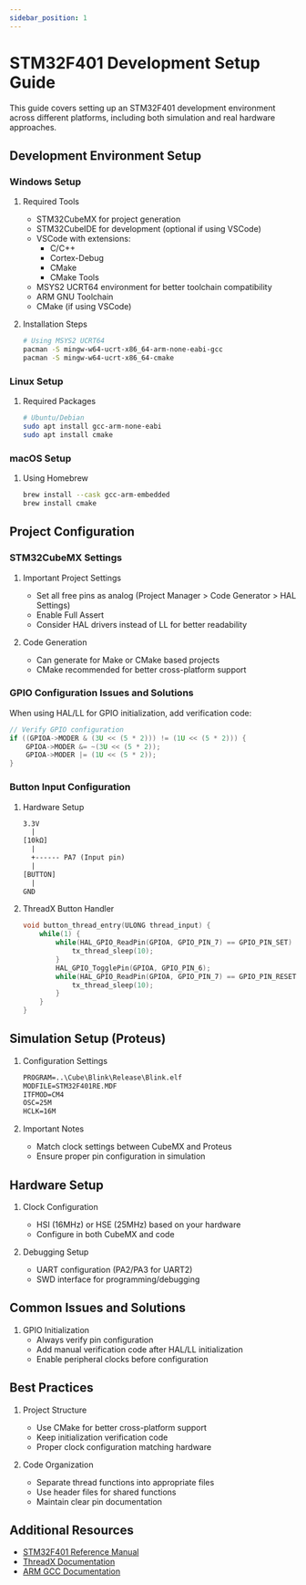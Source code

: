 ```yaml
---
sidebar_position: 1
---
```


# STM32F401 Development Setup Guide

This guide covers setting up an STM32F401 development environment across different platforms, including both simulation and real hardware approaches.

## Development Environment Setup

### Windows Setup

1. Required Tools
   - STM32CubeMX for project generation
   - STM32CubeIDE for development (optional if using VSCode)
   - VSCode with extensions:
     - C/C++
     - Cortex-Debug
     - CMake
     - CMake Tools
   - MSYS2 UCRT64 environment for better toolchain compatibility
   - ARM GNU Toolchain
   - CMake (if using VSCode)

2. Installation Steps

   ```bash
   # Using MSYS2 UCRT64
   pacman -S mingw-w64-ucrt-x86_64-arm-none-eabi-gcc
   pacman -S mingw-w64-ucrt-x86_64-cmake
   ```

### Linux Setup

1. Required Packages

   ```bash
   # Ubuntu/Debian
   sudo apt install gcc-arm-none-eabi
   sudo apt install cmake
   ```

### macOS Setup

1. Using Homebrew

   ```bash
   brew install --cask gcc-arm-embedded
   brew install cmake
   ```

## Project Configuration

### STM32CubeMX Settings

1. Important Project Settings
   - Set all free pins as analog (Project Manager > Code Generator > HAL Settings)
   - Enable Full Assert
   - Consider HAL drivers instead of LL for better readability

2. Code Generation
   - Can generate for Make or CMake based projects
   - CMake recommended for better cross-platform support

### GPIO Configuration Issues and Solutions

When using HAL/LL for GPIO initialization, add verification code:

```c
// Verify GPIO configuration
if ((GPIOA->MODER & (3U << (5 * 2))) != (1U << (5 * 2))) {
    GPIOA->MODER &= ~(3U << (5 * 2));
    GPIOA->MODER |= (1U << (5 * 2));
}
```

### Button Input Configuration

1. Hardware Setup

   ```txt
   3.3V
     |
   [10kΩ]
     |
     +------ PA7 (Input pin)
     |
   [BUTTON]
     |
   GND
   ```

2. ThreadX Button Handler

   ```c
   void button_thread_entry(ULONG thread_input) {
       while(1) {
           while(HAL_GPIO_ReadPin(GPIOA, GPIO_PIN_7) == GPIO_PIN_SET) {
               tx_thread_sleep(10);
           }
           HAL_GPIO_TogglePin(GPIOA, GPIO_PIN_6);
           while(HAL_GPIO_ReadPin(GPIOA, GPIO_PIN_7) == GPIO_PIN_RESET) {
               tx_thread_sleep(10);
           }
       }
   }
   ```

## Simulation Setup (Proteus)

1. Configuration Settings

   ```txt
   PROGRAM=..\Cube\Blink\Release\Blink.elf
   MODFILE=STM32F401RE.MDF
   ITFMOD=CM4
   OSC=25M
   HCLK=16M
   ```

2. Important Notes
   - Match clock settings between CubeMX and Proteus
   - Ensure proper pin configuration in simulation

## Hardware Setup

1. Clock Configuration
   - HSI (16MHz) or HSE (25MHz) based on your hardware
   - Configure in both CubeMX and code

2. Debugging Setup
   - UART configuration (PA2/PA3 for UART2)
   - SWD interface for programming/debugging

## Common Issues and Solutions

1. GPIO Initialization
   - Always verify pin configuration
   - Add manual verification code after HAL/LL initialization
   - Enable peripheral clocks before configuration

## Best Practices

1. Project Structure
   - Use CMake for better cross-platform support
   - Keep initialization verification code
   - Proper clock configuration matching hardware

2. Code Organization
   - Separate thread functions into appropriate files
   - Use header files for shared functions
   - Maintain clear pin documentation

## Additional Resources

- [STM32F401 Reference Manual](https://www.st.com/resource/en/reference_manual/dm00096844-stm32f401xb-c-and-stm32f401xd-e-advanced-arm-based-32-bit-mcus-stmicroelectronics.pdf)
- [ThreadX Documentation](https://learn.microsoft.com/en-us/azure/rtos/threadx/)
- [ARM GCC Documentation](https://gcc.gnu.org/onlinedocs/gcc-13.2.0/gcc/)
